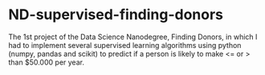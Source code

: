 # ND-supervised-finding-donors
The 1st project of the Data Science Nanodegree, Finding Donors, in which I had to implement several supervised learning algorithms using python (numpy, pandas and scikit) to predict if a person is likely to make &lt;= or > than $50.000 per year.

